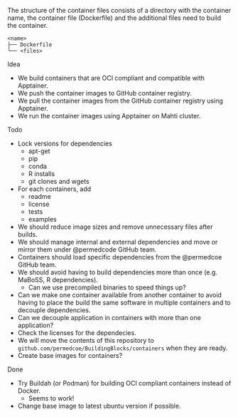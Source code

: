 The structure of the container files consists of a directory with the container name, the container file (Dockerfile) and the additional files need to build the container.

```text
<name>
├── Dockerfile
└── <files>
```


Idea

* We build containers that are OCI compliant and compatible with Apptainer.
* We push the container images to GitHub container registry.
* We pull the container images from the GitHub container registry using Apptainer.
* We run the container images using Apptainer on Mahti cluster.


Todo

- Lock versions for dependencies
    - apt-get
    - pip
    - conda
    - R installs
    - git clones and wgets
- For each containers, add
    - readme
    - license
    - tests
    - examples
- We should reduce image sizes and remove unnecessary files after builds.
- We should manage internal and external dependencies and move or mirror them under @permedcode GitHub team.
- Containers should load specific dependencies from the @permedcoe GitHub team.
- We should avoid having to build dependencies more than once (e.g. MaBoSS, R dependencies).
    * Can we use precompiled binaries to speed things up?
- Can we make one container available from another container to avoid having to place the build the same software in multiple containers and to decouple dependencies.
- Can we decouple application in containers with more than one application?
- Check the licenses for the dependecies.
- We will move the contents of this repository to `github.com/permedcoe/BuildingBlocks/containers` when they are ready.
- Create base images for containers?


Done

- Try Buildah (or Podman) for building OCI compliant containers instead of Docker.
    - Seems to work!
- Change base image to latest ubuntu version if possible.
